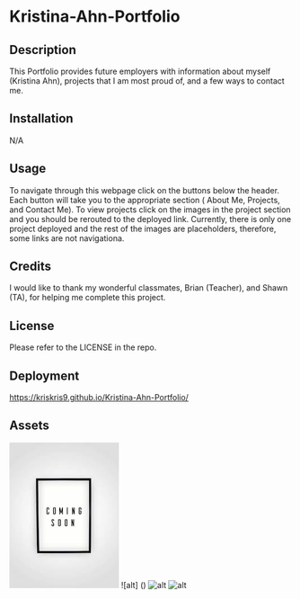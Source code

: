 # Kristina-Ahn-Portfolio


## Description


This Portfolio provides future employers with information about myself (Kristina Ahn), projects that I am most proud of, and a few  ways to contact me. 


## Installation

N/A

## Usage

To navigate through this webpage click on the buttons below the header. Each button will take you to the appropriate section ( About Me, Projects, and Contact Me). To view projects click on the images in the project section and you should be rerouted to the deployed link. Currently, there is only one project deployed and the rest of the images are placeholders, therefore, some links are not navigationa. 

## Credits

I would like to thank my wonderful classmates, Brian (Teacher), and Shawn (TA), for helping me complete this project.

## License

Please refer to the LICENSE in the repo. 


## Deployment

https://kriskris9.github.io/Kristina-Ahn-Portfolio/


## Assets

![alt](/assets/images.jpg)
![alt] ()
![alt](./assets/images/Screenshot%202023-03-03%20at%204.13.41%20PM.png)
![alt](./assets/images/Screenshot%202023-03-03%20at%204.14.05%20PM.png)

